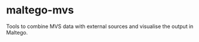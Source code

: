 maltego-mvs
===========

Tools to combine MVS data with external sources and visualise the output in Maltego.
